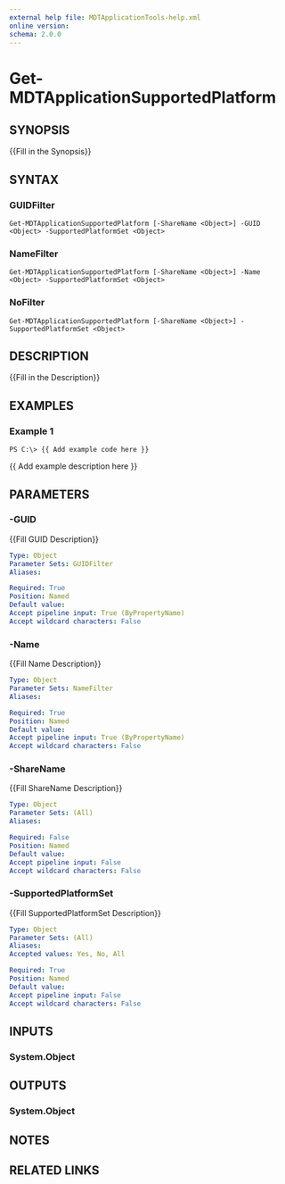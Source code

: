 ```yaml
---
external help file: MDTApplicationTools-help.xml
online version: 
schema: 2.0.0
---
```


# Get-MDTApplicationSupportedPlatform
## SYNOPSIS
{{Fill in the Synopsis}}

## SYNTAX

### GUIDFilter
```
Get-MDTApplicationSupportedPlatform [-ShareName <Object>] -GUID <Object> -SupportedPlatformSet <Object>
```

### NameFilter
```
Get-MDTApplicationSupportedPlatform [-ShareName <Object>] -Name <Object> -SupportedPlatformSet <Object>
```

### NoFilter
```
Get-MDTApplicationSupportedPlatform [-ShareName <Object>] -SupportedPlatformSet <Object>
```

## DESCRIPTION
{{Fill in the Description}}

## EXAMPLES

### Example 1
```
PS C:\> {{ Add example code here }}
```

{{ Add example description here }}

## PARAMETERS

### -GUID
{{Fill GUID Description}}

```yaml
Type: Object
Parameter Sets: GUIDFilter
Aliases: 

Required: True
Position: Named
Default value: 
Accept pipeline input: True (ByPropertyName)
Accept wildcard characters: False
```

### -Name
{{Fill Name Description}}

```yaml
Type: Object
Parameter Sets: NameFilter
Aliases: 

Required: True
Position: Named
Default value: 
Accept pipeline input: True (ByPropertyName)
Accept wildcard characters: False
```

### -ShareName
{{Fill ShareName Description}}

```yaml
Type: Object
Parameter Sets: (All)
Aliases: 

Required: False
Position: Named
Default value: 
Accept pipeline input: False
Accept wildcard characters: False
```

### -SupportedPlatformSet
{{Fill SupportedPlatformSet Description}}

```yaml
Type: Object
Parameter Sets: (All)
Aliases: 
Accepted values: Yes, No, All

Required: True
Position: Named
Default value: 
Accept pipeline input: False
Accept wildcard characters: False
```

## INPUTS

### System.Object


## OUTPUTS

### System.Object

## NOTES

## RELATED LINKS

